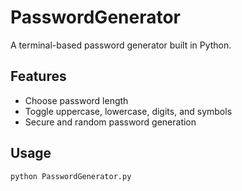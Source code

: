 # PasswordGenerator

A terminal-based password generator built in Python.

## Features

- Choose password length
- Toggle uppercase, lowercase, digits, and symbols
- Secure and random password generation

## Usage

```bash
python PasswordGenerator.py
